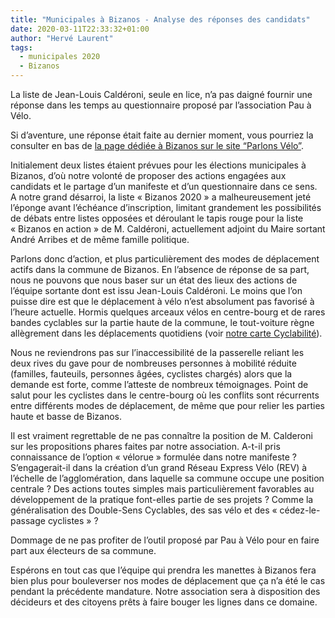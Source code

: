 ```yaml
---
title: "Municipales à Bizanos - Analyse des réponses des candidats"
date: 2020-03-11T22:33:32+01:00
author: "Hervé Laurent"
tags:
  - municipales 2020
  - Bizanos
---
```


La liste de Jean-Louis Caldéroni, seule en lice, n’a pas daigné fournir une réponse dans les temps au questionnaire proposé par l’association Pau à Vélo.

Si d’aventure, une réponse était faite au dernier moment, vous pourriez la consulter en bas de [la page dédiée à Bizanos sur le site “Parlons Vélo”](https://municipales2020.parlons-velo.fr/e/25009).

Initialement deux listes étaient prévues pour les élections municipales à Bizanos, d’où notre volonté de proposer des actions engagées aux candidats et le partage d’un manifeste et d’un questionnaire dans ce sens. A notre grand désarroi, la liste « Bizanos 2020 » a malheureusement jeté l’éponge avant l’échéance d’inscription, limitant grandement les possibilités de débats entre listes opposées et déroulant le tapis rouge pour la liste « Bizanos en action » de M. Caldéroni, actuellement adjoint du Maire sortant André Arribes et de même famille politique.

Parlons donc d’action, et plus particulièrement des modes de déplacement actifs dans la commune de Bizanos. En l’absence de réponse de sa part, nous ne pouvons que nous baser sur un état des lieux des actions de l’équipe sortante dont est issu Jean-Louis Caldéroni. 
Le moins que l’on puisse dire est que le déplacement à vélo n’est absolument pas favorisé à l’heure actuelle. Hormis quelques arceaux vélos en centre-bourg et de rares bandes cyclables sur la partie haute de la commune, le tout-voiture règne allègrement dans les déplacements quotidiens (voir [notre carte Cyclabilité](http://umap.openstreetmap.fr/fr/map/pau-cyclable-2019_321992)).

Nous ne reviendrons pas sur l’inaccessibilité de la passerelle reliant les deux rives du gave pour de nombreuses personnes à mobilité réduite (familles, fauteuils, personnes âgées, cyclistes chargés) alors que la demande est forte, comme l’atteste de nombreux témoignages. Point de salut pour les cyclistes dans le centre-bourg où les conflits sont récurrents entre différents modes de déplacement, de même que pour relier les parties haute et basse de Bizanos.

Il est vraiment regrettable de ne pas connaître la position de M. Calderoni sur les propositions phares faites par notre association. A-t-il pris connaissance de l’option « vélorue » formulée dans notre manifeste ? S’engagerait-il dans la création d’un grand Réseau Express Vélo (REV) à l’échelle de l’agglomération, dans laquelle sa commune occupe une position centrale ? Des actions toutes simples mais particulièrement favorables au développement de la pratique font-elles partie de ses projets ? Comme la généralisation des Double-Sens Cyclables, des sas vélo et des « cédez-le-passage cyclistes » ?

Dommage de ne pas profiter de l’outil proposé par Pau à Vélo pour en faire part aux électeurs de sa commune.

Espérons en tout cas que l’équipe qui prendra les manettes à Bizanos fera bien plus pour bouleverser nos modes de déplacement que ça n’a été le cas pendant la précédente mandature. Notre association sera à disposition des décideurs et des citoyens prêts à faire bouger les lignes dans ce domaine.